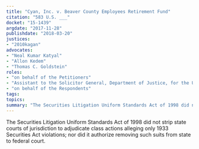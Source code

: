 ```yaml
---
title: "Cyan, Inc. v. Beaver County Employees Retirement Fund"
citation: "583 U.S. ___"
docket: "15-1439"
argdate: "2017-11-28"
publishdate: "2018-03-20"
justices:
- "2010kagan"
advocates:
- "Neal Kumar Katyal"
- "Allon Kedem"
- "Thomas C. Goldstein"
roles:
- "on behalf of the Petitioners"
- "Assistant to the Solicitor General, Department of Justice, for the United States, as amicus curiae, in support of affirmance"
- "on behalf of the Respondents"
tags:
topics:
summary: "The Securities Litigation Uniform Standards Act of 1998 did not strip state courts of jurisdiction to adjudicate class actions alleging only 1933 Securities Act violations; nor did it authorize removing such suits from state to federal court."
---
```

The Securities Litigation Uniform Standards Act of 1998 did not strip state courts of jurisdiction to adjudicate class actions alleging only 1933 Securities Act violations; nor did it authorize removing such suits from state to federal court.


